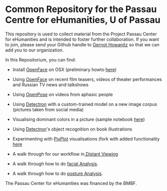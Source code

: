 # Common Repository for the Passau Centre for eHumanities, U of Passau

This repository is used to collect material from the Project Passau Center for eHumanities and is intended to foster further collaboration. If you want to join, please send your Github handle to [Gernot Howanitz](mailto:gernot.howanitz@uni-passau.de) so that we can add you to our organization.

In this Repositorium, you can find:
* Install [OpenFace](https://github.com/TadasBaltrusaitis/OpenFace) on OSX (preliminary howto [here](howtos/install_openface_mac.txt))
* Using [OpenFace](https://github.com/TadasBaltrusaitis/OpenFace) on recent film teasers, videos of theater performances and Russian TV news and talkshows
* Using [OpenPose](https://github.com/CMU-Perceptual-Computing-Lab/openpose) on videos from aphasic people
* Using [Detectron](https://github.com/facebookresearch/Detectron) with a custom-trained model on a new image corpus (pictures taken from social media)
* Visualising dominant colors in a picture (sample notebook [here](colours/ColourRun.ipynb))
* Using [Detectron](https://github.com/facebookresearch/Detectron)'s object recognition on book illustrations
* Experimenting with [PixPlot](https://github.com/YaleDHLab/pix-plot/) visualisations (fork with added functionality [here](https://github.com/passau-centre-for-ehumanities/pix-plot)


* A walk through for our workflow in[ Distant Viewing](https://github.com/passau-centre-for-ehumanities/visual_media/tree/master/distant%20watching)
* A walk through how to do [facial Analysis](https://github.com/passau-centre-for-ehumanities/visual_media/tree/master/faces).
* A walk through how to do [posture Analysis](https://github.com/passau-centre-for-ehumanities/visual_media/blob/master/keypoints/readme.md).

The Passau Center for eHumanities was financed by the BMBF.

